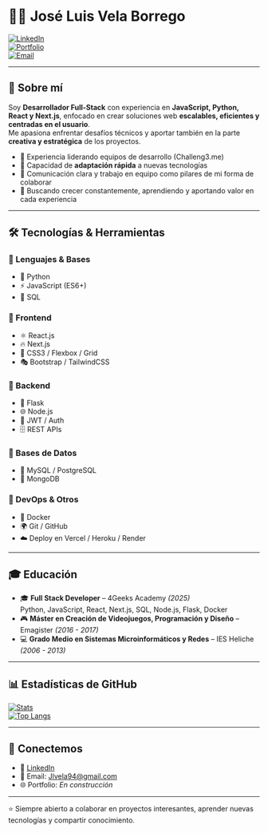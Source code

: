 # 👨‍💻 José Luis Vela Borrego  

[![LinkedIn](https://img.shields.io/badge/LinkedIn-Perfil-blue?logo=linkedin)](https://www.linkedin.com/in/jose-luis-vela-borrego-16a53aa0)  
[![Portfolio](https://img.shields.io/badge/Portfolio-En%20Construcción-green)]()  
[![Email](https://img.shields.io/badge/Email-Contacto-red?logo=gmail)](mailto:jlvela94@gmail.com)  

---

## 🚀 Sobre mí  

Soy **Desarrollador Full-Stack** con experiencia en **JavaScript, Python, React y Next.js**, enfocado en crear soluciones web **escalables, eficientes y centradas en el usuario**.  
Me apasiona enfrentar desafíos técnicos y aportar también en la parte **creativa y estratégica** de los proyectos.  

- 🔹 Experiencia liderando equipos de desarrollo (Challeng3.me)  
- 🔹 Capacidad de **adaptación rápida** a nuevas tecnologías  
- 🔹 Comunicación clara y trabajo en equipo como pilares de mi forma de colaborar  
- 🔹 Buscando crecer constantemente, aprendiendo y aportando valor en cada experiencia  

---

## 🛠️ Tecnologías & Herramientas  

### 🔹 Lenguajes & Bases
- 🐍 Python  
- ⚡ JavaScript (ES6+)  
- 🐘 SQL  

### 🔹 Frontend
- ⚛️ React.js  
- 🔥 Next.js  
- 🎨 CSS3 / Flexbox / Grid  
- 🎭 Bootstrap / TailwindCSS  

### 🔹 Backend
- 🐍 Flask  
- 🌐 Node.js  
- 🔐 JWT / Auth  
- 🗄️ REST APIs  

### 🔹 Bases de Datos
- 🐬 MySQL / PostgreSQL  
- 🍃 MongoDB  

### 🔹 DevOps & Otros
- 🐳 Docker  
- 🌍 Git / GitHub  
- ☁️ Deploy en Vercel / Heroku / Render  

---

## 🎓 Educación  

- 🎓 **Full Stack Developer** – 4Geeks Academy *(2025)*  
    Python, JavaScript, React, Next.js, SQL, Node.js, Flask, Docker  
- 🎮 **Máster en Creación de Videojuegos, Programación y Diseño** – Emagister *(2016 - 2017)*  
- 💻 **Grado Medio en Sistemas Microinformáticos y Redes** – IES Heliche *(2006 - 2013)*  

---

## 📊 Estadísticas de GitHub  

[![Stats](https://github-readme-stats.vercel.app/api?username=JVelab&show_icons=true&theme=radical)](https://github.com/JVelab)  
[![Top Langs](https://github-readme-stats.vercel.app/api/top-langs/?username=JVelab&layout=compact&theme=radical)](https://github.com/JVelab)  

---

## 🤝 Conectemos  

- 💼 [LinkedIn](https://www.linkedin.com/in/jose-luis-vela-borrego-16a53aa0)  
- 📧 Email: Jlvela94@gmail.com  
- 🌐 Portfolio: *En construcción*  

---
⭐ Siempre abierto a colaborar en proyectos interesantes, aprender nuevas tecnologías y compartir conocimiento.

